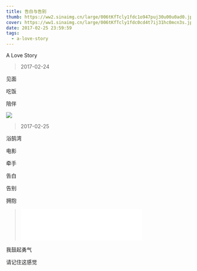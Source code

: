 ```yaml
---
title: 告白与告别
thumb: https://ww2.sinaimg.cn/large/006tKfTcly1fdc1o947puj30u00u0ad0.jpg
cover: https://ww1.sinaimg.cn/large/006tKfTcly1fdc0cd4t7ij31hc0mcn3s.jpg
date: 2017-02-25 23:59:59
tags:
  - a-love-story
---
```


A Love Story

<!-- more -->

> 2017-02-24

见面

吃饭

陪伴

![](https://ww4.sinaimg.cn/large/006tKfTcly1fdc0e551hbj312w0pxwn5.jpg)

> 2017-02-25

浴鹄湾

电影

牵手

告白

告别

拥抱


> <iframe frameborder="no" border="0" marginwidth="0" marginheight="0" width=330 height=86 src="//music.163.com/outchain/player?type=2&id=445867346&auto=1&height=66"></iframe> 

我鼓起勇气

请记住这感觉
